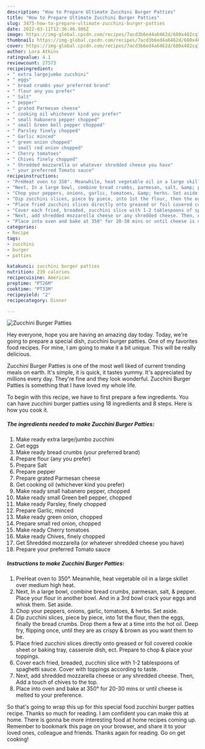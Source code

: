 ```yaml
---
description: "How to Prepare Ultimate Zucchini Burger Patties"
title: "How to Prepare Ultimate Zucchini Burger Patties"
slug: 3475-how-to-prepare-ultimate-zucchini-burger-patties
date: 2022-03-11T12:36:46.986Z
image: https://img-global.cpcdn.com/recipes/7acd3b6ed4a6462d/680x482cq70/zucchini-burger-patties-recipe-main-photo.jpg
thumbnail: https://img-global.cpcdn.com/recipes/7acd3b6ed4a6462d/680x482cq70/zucchini-burger-patties-recipe-main-photo.jpg
cover: https://img-global.cpcdn.com/recipes/7acd3b6ed4a6462d/680x482cq70/zucchini-burger-patties-recipe-main-photo.jpg
author: Lora Atkins
ratingvalue: 4.1
reviewcount: 27573
recipeingredient:
- " extra largejumbo zucchini"
- " eggs"
- " bread crumbs your preferred brand"
- " flour any you prefer"
- " Salt"
- " pepper"
- " grated Parmesan cheese"
- " cooking oil whichever kind you prefer"
- " small habanero pepper chopped"
- " small Green bell pepper chopped"
- " Parsley finely chopped"
- " Garlic minced"
- " green onion chopped"
- " small red onion chopped"
- " Cherry tomatoes"
- " Chives finely chopped"
- " Shredded mozzarella or whatever shredded cheese you have"
- " your preferred Tomato sauce"
recipeinstructions:
- "PreHeat oven to 350°. Meanwhile, heat vegetable oil in a large skillet over medium high heat."
- "Next, In a large bowl, combine bread crumbs, parmesan, salt, &amp; pepper. Place your flour in another bowl. And in a 3rd bowl crack your eggs and whisk them. Set aside."
- "Chop your peppers, onions, garlic, tomatoes, &amp; herbs. Set aside."
- "Dip zucchini slices, piece by piece, into 1st the flour, then the eggs, finally the bread crumbs. Drop them a few at a time into the hot oil. Deep fry, flipping once, until they are as crispy &amp; brown as you want them to be."
- "Place fried zucchini slices directly onto greased or foil covered cookie sheet or baking tray, casserole dish, ect. Prepare to chop &amp; place your toppings."
- "Cover each fried, breaded, zucchini slice with 1-2 tablespoons of spaghetti sauce. Cover with toppings according to taste."
- "Next, add shredded mozzarella cheese or any shredded cheese. Then, Add a touch of chives to the top."
- "Place into oven and bake at 350° for 20-30 mins or until cheese is melted to your preference."
categories:
- Recipe
tags:
- zucchini
- burger
- patties

katakunci: zucchini burger patties 
nutrition: 239 calories
recipecuisine: American
preptime: "PT26M"
cooktime: "PT33M"
recipeyield: "2"
recipecategory: Dinner

---
```



![Zucchini Burger Patties](https://img-global.cpcdn.com/recipes/7acd3b6ed4a6462d/680x482cq70/zucchini-burger-patties-recipe-main-photo.jpg)

Hey everyone, hope you are having an amazing day today. Today, we're going to prepare a special dish, zucchini burger patties. One of my favorites food recipes. For mine, I am going to make it a bit unique. This will be really delicious.

Zucchini Burger Patties is one of the most well liked of current trending meals on earth. It's simple, it is quick, it tastes yummy. It's appreciated by millions every day. They're fine and they look wonderful. Zucchini Burger Patties is something that I have loved my whole life.




To begin with this recipe, we have to first prepare a few ingredients. You can have zucchini burger patties using 18 ingredients and 8 steps. Here is how you cook it.

<!--inarticleads1-->

##### The ingredients needed to make Zucchini Burger Patties:

1. Make ready  extra large/jumbo zucchini
1. Get  eggs
1. Make ready  bread crumbs (your preferred brand)
1. Prepare  flour (any you prefer)
1. Prepare  Salt
1. Prepare  pepper
1. Prepare  grated Parmesan cheese
1. Get  cooking oil (whichever kind you prefer)
1. Make ready  small habanero pepper, chopped
1. Make ready  small Green bell pepper, chopped
1. Make ready  Parsley, finely chopped
1. Prepare  Garlic, minced
1. Make ready  green onion, chopped
1. Prepare  small red onion, chopped
1. Make ready  Cherry tomatoes
1. Make ready  Chives, finely chopped
1. Get  Shredded mozzarella (or whatever shredded cheese you have)
1. Prepare  your preferred Tomato sauce




<!--inarticleads2-->

##### Instructions to make Zucchini Burger Patties:

1. PreHeat oven to 350°. Meanwhile, heat vegetable oil in a large skillet over medium high heat.
1. Next, In a large bowl, combine bread crumbs, parmesan, salt, &amp; pepper. Place your flour in another bowl. And in a 3rd bowl crack your eggs and whisk them. Set aside.
1. Chop your peppers, onions, garlic, tomatoes, &amp; herbs. Set aside.
1. Dip zucchini slices, piece by piece, into 1st the flour, then the eggs, finally the bread crumbs. Drop them a few at a time into the hot oil. Deep fry, flipping once, until they are as crispy &amp; brown as you want them to be.
1. Place fried zucchini slices directly onto greased or foil covered cookie sheet or baking tray, casserole dish, ect. Prepare to chop &amp; place your toppings.
1. Cover each fried, breaded, zucchini slice with 1-2 tablespoons of spaghetti sauce. Cover with toppings according to taste.
1. Next, add shredded mozzarella cheese or any shredded cheese. Then, Add a touch of chives to the top.
1. Place into oven and bake at 350° for 20-30 mins or until cheese is melted to your preference.




So that's going to wrap this up for this special food zucchini burger patties recipe. Thanks so much for reading. I am confident you can make this at home. There is gonna be more interesting food at home recipes coming up. Remember to bookmark this page on your browser, and share it to your loved ones, colleague and friends. Thanks again for reading. Go on get cooking!
